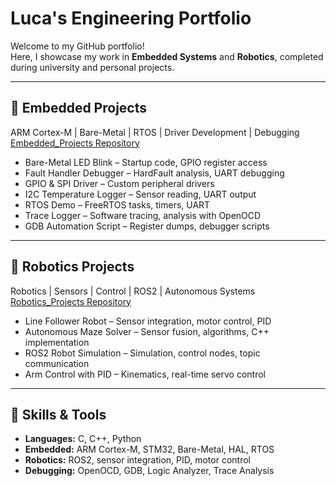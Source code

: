 # Luca's Engineering Portfolio

Welcome to my GitHub portfolio!  
Here, I showcase my work in **Embedded Systems** and **Robotics**, completed during university and personal projects.

---

## 🔹 Embedded Projects
ARM Cortex-M | Bare-Metal | RTOS | Driver Development | Debugging  
[Embedded_Projects Repository](https://github.com/BrenzingerLuca/Embedded-Projects)

- Bare-Metal LED Blink – Startup code, GPIO register access
- Fault Handler Debugger – HardFault analysis, UART debugging
- GPIO & SPI Driver – Custom peripheral drivers
- I2C Temperature Logger – Sensor reading, UART output
- RTOS Demo – FreeRTOS tasks, timers, UART
- Trace Logger – Software tracing, analysis with OpenOCD
- GDB Automation Script – Register dumps, debugger scripts

---

## 🔹 Robotics Projects
Robotics | Sensors | Control | ROS2 | Autonomous Systems  
[Robotics_Projects Repository](link_to_repo)

- Line Follower Robot – Sensor integration, motor control, PID
- Autonomous Maze Solver – Sensor fusion, algorithms, C++ implementation
- ROS2 Robot Simulation – Simulation, control nodes, topic communication
- Arm Control with PID – Kinematics, real-time servo control

---

## 📌 Skills & Tools
- **Languages:** C, C++, Python
- **Embedded:** ARM Cortex-M, STM32, Bare-Metal, HAL, RTOS
- **Robotics:** ROS2, sensor integration, PID, motor control
- **Debugging:** OpenOCD, GDB, Logic Analyzer, Trace Analysis

